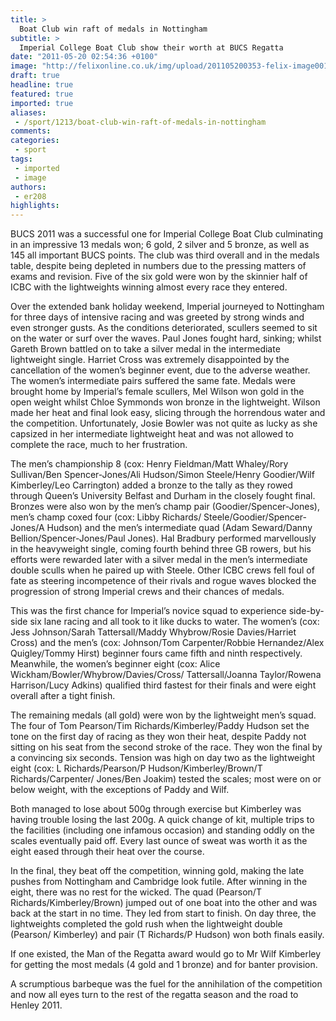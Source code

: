 ```yaml
---
title: >
  Boat Club win raft of medals in Nottingham
subtitle: >
  Imperial College Boat Club show their worth at BUCS Regatta
date: "2011-05-20 02:54:36 +0100"
image: "http://felixonline.co.uk/img/upload/201105200353-felix-image001.jpg"
draft: true
headline: true
featured: true
imported: true
aliases:
 - /sport/1213/boat-club-win-raft-of-medals-in-nottingham
comments:
categories:
 - sport
tags:
 - imported
 - image
authors:
 - er208
highlights:
---
```


BUCS 2011 was a successful one for Imperial College Boat Club culminating in an impressive 13 medals won; 6 gold, 2 silver and 5 bronze, as well as 145 all important BUCS points. The club was third overall and in the medals table, despite being depleted in numbers due to the pressing matters of exams and revision. Five of the six gold were won by the skinnier half of ICBC with the lightweights winning almost every race they entered.

Over the extended bank holiday weekend, Imperial journeyed to Nottingham for three days of intensive racing and was greeted by strong winds and even stronger gusts. As the conditions deteriorated, scullers seemed to sit on the water or surf over the waves. Paul Jones fought hard, sinking; whilst Gareth Brown battled on to take a silver medal in the intermediate lightweight single. Harriet Cross was extremely disappointed by the cancellation of the women’s beginner event, due to the adverse weather. The women’s intermediate pairs suffered the same fate. Medals were brought home by Imperial’s female scullers, Mel Wilson won gold in the open weight whilst Chloe Symmonds won bronze in the lightweight. Wilson made her heat and final look easy, slicing through the horrendous water and the competition. Unfortunately, Josie Bowler was not quite as lucky as she capsized in her intermediate lightweight heat and was not allowed to complete the race, much to her frustration.

The men’s championship 8 (cox: Henry Fieldman/Matt Whaley/Rory Sullivan/Ben Spencer-Jones/Ali Hudson/Simon Steele/Henry Goodier/Wilf Kimberley/Leo Carrington) added a bronze to the tally as they rowed through Queen’s University Belfast and Durham in the closely fought final. Bronzes were also won by the men’s champ pair (Goodier/Spencer-Jones), men’s champ coxed four (cox: Libby Richards/ Steele/Goodier/Spencer-Jones/A Hudson) and the men’s intermediate quad (Adam Seward/Danny Bellion/Spencer-Jones/Paul Jones). Hal Bradbury performed marvellously in the heavyweight single, coming fourth behind three GB rowers, but his efforts were rewarded later with a silver medal in the men’s intermediate double sculls when he paired up with Steele. Other ICBC crews fell foul of fate as steering incompetence of their rivals and rogue waves blocked the progression of strong Imperial crews and their chances of medals.

This was the first chance for Imperial’s novice squad to experience side-by-side six lane racing and all took to it like ducks to water. The women’s (cox: Jess Johnson/Sarah Tattersall/Maddy Whybrow/Rosie Davies/Harriet Cross) and the men’s (cox: Johnson/Tom Carpenter/Robbie Hernandez/Alex Quigley/Tommy Hirst) beginner fours came fifth and ninth respectively. Meanwhile, the women’s beginner eight (cox: Alice Wickham/Bowler/Whybrow/Davies/Cross/ Tattersall/Joanna Taylor/Rowena Harrison/Lucy Adkins) qualified third fastest for their finals and were eight overall after a tight finish.

The remaining medals (all gold) were won by the lightweight men’s squad. The four of Tom Pearson/Tim Richards/Kimberley/Paddy Hudson set the tone on the first day of racing as they won their heat, despite Paddy not sitting on his seat from the second stroke of the race. They won the final by a convincing six seconds. Tension was high on day two as the lightweight eight (cox: L Richards/Pearson/P Hudson/Kimberley/Brown/T Richards/Carpenter/ Jones/Ben Joakim) tested the scales; most were on or below weight, with the exceptions of Paddy and Wilf.

Both managed to lose about 500g through exercise but Kimberley was having trouble losing the last 200g. A quick change of kit, multiple trips to the facilities (including one infamous occasion) and standing oddly on the scales eventually paid off. Every last ounce of sweat was worth it as the eight eased through their heat over the course.

In the final, they beat off the competition, winning gold, making the late pushes from Nottingham and Cambridge look futile. After winning in the eight, there was no rest for the wicked. The quad (Pearson/T Richards/Kimberley/Brown) jumped out of one boat into the other and was back at the start in no time. They led from start to finish. On day three, the lightweights completed the gold rush when the lightweight double (Pearson/ Kimberley) and pair (T Richards/P Hudson) won both finals easily.

If one existed, the Man of the Regatta award would go to Mr Wilf Kimberley for getting the most medals (4 gold and 1 bronze) and for banter provision.

A scrumptious barbeque was the fuel for the annihilation of the competition and now all eyes turn to the rest of the regatta season and the road to Henley 2011.
